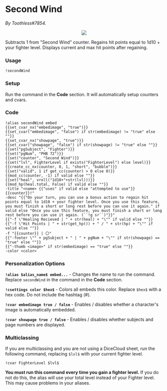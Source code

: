# Second Wind
*By Toothless#7854.*

<p align="center">
  <img src="https://i.imgur.com/nscoFzW.png"/>
</p>

Subtracts 1 from "Second Wind" counter. Regains hit points equal to 1d10 + your fighter level. Displays current and max hit points after regaining. 

### Usage

``!secondWind``

### Setup
Run the command in the **Code** section. It will automatically setup counters and cvars.

### Code
```GN
!alias secondWind embed
{{set_cvar_nx("embedimage", "true")}}
{{set_cvar("embedimage", "false") if str(embedimage) != "true" else ""}}
{{set_cvar_nx("showpage", "true")}}
{{set_cvar("showpage", "false") if str(showpage) != "true" else ""}}
{{set("pgSubject", "Fighter")}}
{{set("pgNum", "PHB 72")}}
{{set("counter", "Second Wind")}}
{{set("lvl", FighterLevel if exists("FighterLevel") else level)}}
{{create_cc_nx(counter, 0, 1, "short", "bubble")}}
{{set("valid", 1 if get_cc(counter) > 0 else 0)}}
{{mod_cc(counter, -1) if valid else ""}}
{{set("heal", vroll("1d10+"+str(lvl)))}}
{{mod_hp(heal.total, False) if valid else ""}}
-title "<name> {{"uses" if valid else "attempted to use"}} {{counter}}!"
-desc "{{"On your turn, you can use a bonus action to regain hit points equal to 1d10 + your fighter level. Once you use this feature, you must finish a short or long rest before you can use it again." if valid else "Once you use this feature, you must finish a short or long rest before you can use it again. (``!g sr``)"}}"
{{"-f \"Healing Recieved | " + str(heal) + "\"" if valid else ""}}
{{"-f \"Hit Points | " + str(get_hp()) + " / " + str(hp) + "\"" if valid else ""}}
-f "{{counter}} | 〇"
{{"-footer \"" + pgSubject + " | " + pgNum + "\"" if str(showpage) == "true" else ""}}
{{"-thumb <image>" if str(embedimage) == "true" else ""}}
-color <color>
```

### Personalization Options

**``!alias $alias_name$ embed...``** - Changes the name to run the command. Replace ``secondWind`` in the command in the **Code** section.

**``!csettings color $hex$``** - Colors all embeds this color. Replace ``$hex$`` with a hex code. Do not include the hashtag (#).

**``!cvar embedimage true / false``** - Enables / disables whether a character's image is automatically embedded.

**``!cvar showpage true / false``** - Enables / disables whether subjects and page numbers are displayed.

### Multiclassing

If you are multiclassing and you are not using a DiceCloud sheet, run the following command, replacing ``$lvl$`` with your current fighter level.

```GN
!cvar FighterLevel $lvl$
```

**You must run this command every time you gain a fighter level.** If you do not do this, the alias will use your total level instead of your Fighter level. This may cause problems in your aliases.
